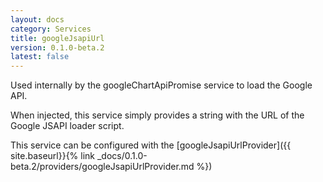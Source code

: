 ```yaml
---
layout: docs
category: Services
title: googleJsapiUrl
version: 0.1.0-beta.2
latest: false
---
```


Used internally by the googleChartApiPromise service to load the Google API.

When injected, this service simply provides a string with the URL of the Google
JSAPI loader script.

This service can be configured with the [googleJsapiUrlProvider]({{ site.baseurl}}{% link _docs/0.1.0-beta.2/providers/googleJsapiUrlProvider.md %})
